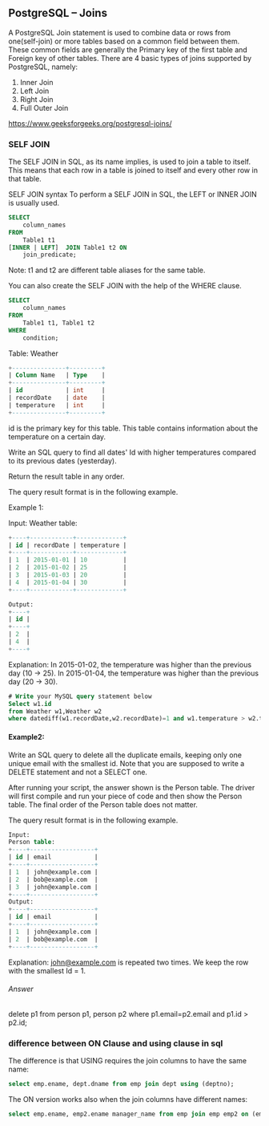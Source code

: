 ## PostgreSQL – Joins

A PostgreSQL Join statement is used to combine data or rows from one(self-join) or more tables based on a common field between them. These common fields are generally the Primary key of the first table and Foreign key of other tables.
There are 4 basic types of joins supported by PostgreSQL, namely:

1. Inner Join
2. Left Join
3. Right Join
4. Full Outer Join

https://www.geeksforgeeks.org/postgresql-joins/

### SELF JOIN
The SELF JOIN in SQL, as its name implies, is used to join a table to itself. This means that each row in a table is joined to itself and every other row in that table.

SELF JOIN syntax
To perform a SELF JOIN in SQL, the LEFT or INNER JOIN is usually used.

```sql
SELECT
    column_names
FROM
    Table1 t1
[INNER | LEFT]  JOIN Table1 t2 ON
    join_predicate; 
```
                              
Note: t1 and t2 are different table aliases for the same table.

You can also create the SELF JOIN with the help of the WHERE clause.

```sql
SELECT 
    column_names
FROM 
    Table1 t1, Table1 t2
WHERE 
    condition;
```

Table: Weather

```sql
+---------------+---------+
| Column Name   | Type    |
+---------------+---------+
| id            | int     |
| recordDate    | date    |
| temperature   | int     |
+---------------+---------+
```

id is the primary key for this table.
This table contains information about the temperature on a certain day.
 

Write an SQL query to find all dates' Id with higher temperatures compared to its previous dates (yesterday).

Return the result table in any order.

The query result format is in the following example.

 

Example 1:

Input: 
Weather table:

```sql
+----+------------+-------------+
| id | recordDate | temperature |
+----+------------+-------------+
| 1  | 2015-01-01 | 10          |
| 2  | 2015-01-02 | 25          |
| 3  | 2015-01-03 | 20          |
| 4  | 2015-01-04 | 30          |
+----+------------+-------------+
```

```sql
Output: 
+----+
| id |
+----+
| 2  |
| 4  |
+----+
```

Explanation: 
In 2015-01-02, the temperature was higher than the previous day (10 -> 25).
In 2015-01-04, the temperature was higher than the previous day (20 -> 30).

```sql
# Write your MySQL query statement below
Select w1.id 
from Weather w1,Weather w2
where datediff(w1.recordDate,w2.recordDate)=1 and w1.temperature > w2.temperature;
```
#### Example2: 

Write an SQL query to delete all the duplicate emails, keeping only one unique email with the smallest id. Note that you are supposed to write a DELETE statement and not a SELECT one.

After running your script, the answer shown is the Person table. The driver will first compile and run your piece of code and then show the Person table. The final order of the Person table does not matter.

The query result format is in the following example.

```sql
Input: 
Person table:
+----+------------------+
| id | email            |
+----+------------------+
| 1  | john@example.com |
| 2  | bob@example.com  |
| 3  | john@example.com |
+----+------------------+
Output: 
+----+------------------+
| id | email            |
+----+------------------+
| 1  | john@example.com |
| 2  | bob@example.com  |
+----+------------------+
```
Explanation: john@example.com is repeated two times. We keep the row with the smallest Id = 1.

###### Answer
delete p1 from person p1, person p2 where p1.email=p2.email and p1.id > p2.id;

### difference between ON Clause and using clause in sql
The difference is that USING requires the join columns to have the same name:

```sql
select emp.ename, dept.dname from emp join dept using (deptno);
```

The ON version works also when the join columns have different names:

```sql
select emp.ename, emp2.ename manager_name from emp join emp emp2 on (emp.mgr = emp2.empno);
```
